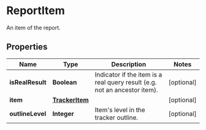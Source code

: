 

# ReportItem

An item of the report.

## Properties

Name | Type | Description | Notes
------------ | ------------- | ------------- | -------------
**isRealResult** | **Boolean** | Indicator if the item is a real query result (e.g. not an ancestor item). |  [optional]
**item** | [**TrackerItem**](TrackerItem.md) |  |  [optional]
**outlineLevel** | **Integer** | Item&#39;s level in the tracker outline. |  [optional]



